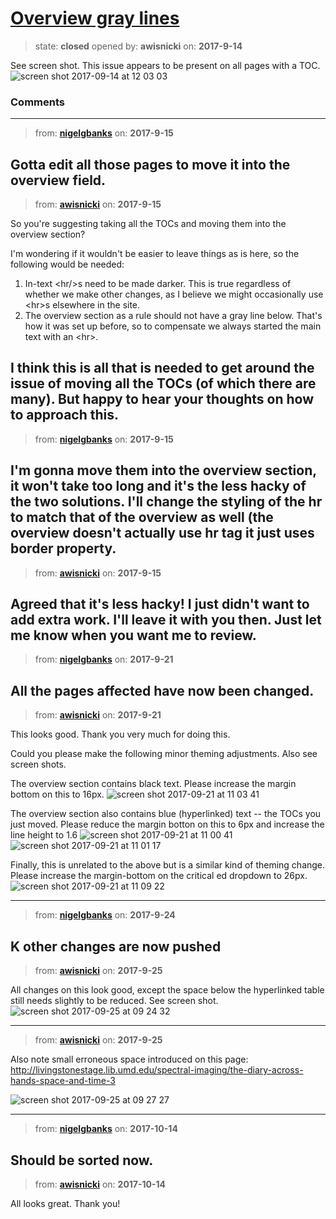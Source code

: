 # [Overview gray lines](https://github.com/livingstoneonline/livingstoneonline/issues/214)

> state: **closed** opened by: **awisnicki** on: **2017-9-14**

See screen shot. This issue appears to be present on all pages with a TOC.
![screen shot 2017-09-14 at 12 03 03](https://user-images.githubusercontent.com/12518623/30443401-f4fe5f68-9944-11e7-8a11-5277f2dea528.png)


### Comments

---
> from: [**nigelgbanks**](https://github.com/livingstoneonline/livingstoneonline/issues/214#issuecomment-329852619) on: **2017-9-15**

Gotta edit all those pages to move it into the overview field.
---
> from: [**awisnicki**](https://github.com/livingstoneonline/livingstoneonline/issues/214#issuecomment-329871163) on: **2017-9-15**

So you&#x27;re suggesting taking all the TOCs and moving them into the overview section? 

I&#x27;m wondering if it wouldn&#x27;t be easier to leave things as is here, so the following would be needed:

1. In-text &lt;hr/&gt;s need to be made darker. This is true regardless of whether we make other changes, as I believe we might occasionally use &lt;hr&gt;s elsewhere in the site.
2. The overview section as a rule should not have a gray line below. That&#x27;s how it was set up before, so to compensate we always started the main text with an &lt;hr&gt;.

I think this is all that is needed to get around the issue of moving all the TOCs (of which there are many). But happy to hear your thoughts on how to approach this.
---
> from: [**nigelgbanks**](https://github.com/livingstoneonline/livingstoneonline/issues/214#issuecomment-329874718) on: **2017-9-15**

I&#x27;m gonna move them into the overview section, it won&#x27;t take too long and it&#x27;s the less hacky of the two solutions. I&#x27;ll change the styling of the hr to match that of the overview as well (the overview doesn&#x27;t actually use hr tag it just uses border property.
---
> from: [**awisnicki**](https://github.com/livingstoneonline/livingstoneonline/issues/214#issuecomment-329920293) on: **2017-9-15**

Agreed that it&#x27;s less hacky! I just didn&#x27;t want to add extra work. I&#x27;ll leave it with you then. Just let me know when you want me to review.
---
> from: [**nigelgbanks**](https://github.com/livingstoneonline/livingstoneonline/issues/214#issuecomment-331072445) on: **2017-9-21**

All the pages affected have now been changed.
---
> from: [**awisnicki**](https://github.com/livingstoneonline/livingstoneonline/issues/214#issuecomment-331208887) on: **2017-9-21**

This looks good. Thank you very much for doing this. 

Could you please make the following minor theming adjustments. Also see screen shots.

The overview section contains black text. Please increase the margin bottom on this to 16px.
![screen shot 2017-09-21 at 11 03 41](https://user-images.githubusercontent.com/12518623/30706705-d6e8f7c0-9ebe-11e7-958e-15d96a9fa23c.png)

The overview section also contains blue (hyperlinked) text -- the TOCs you just moved. Please reduce the margin botton on this to 6px and increase the line height to 1.6
![screen shot 2017-09-21 at 11 00 41](https://user-images.githubusercontent.com/12518623/30706771-1676d2d6-9ebf-11e7-90b8-b00287f8078e.png)
![screen shot 2017-09-21 at 11 01 17](https://user-images.githubusercontent.com/12518623/30706772-1693efb0-9ebf-11e7-894d-661f9482394d.png)

Finally, this is unrelated to the above but is a similar kind of theming change. Please increase the margin-bottom on the critical ed dropdown to 26px.
![screen shot 2017-09-21 at 11 09 22](https://user-images.githubusercontent.com/12518623/30706836-3d2826aa-9ebf-11e7-839f-8cdd514cbe4c.png)

---
> from: [**nigelgbanks**](https://github.com/livingstoneonline/livingstoneonline/issues/214#issuecomment-331720863) on: **2017-9-24**

K other changes are now pushed
---
> from: [**awisnicki**](https://github.com/livingstoneonline/livingstoneonline/issues/214#issuecomment-331898390) on: **2017-9-25**

All changes on this look good, except the space below the hyperlinked table still needs slightly to be reduced. See screen shot.
![screen shot 2017-09-25 at 09 24 32](https://user-images.githubusercontent.com/12518623/30813650-9f0ed834-a1d3-11e7-915e-feff59dcb39b.png)

---
> from: [**awisnicki**](https://github.com/livingstoneonline/livingstoneonline/issues/214#issuecomment-331899063) on: **2017-9-25**

Also note small erroneous space introduced on this page: http://livingstonestage.lib.umd.edu/spectral-imaging/the-diary-across-hands-space-and-time-3

![screen shot 2017-09-25 at 09 27 27](https://user-images.githubusercontent.com/12518623/30813760-e8981fa6-a1d3-11e7-9486-16ef69b6efa6.png)

---
> from: [**nigelgbanks**](https://github.com/livingstoneonline/livingstoneonline/issues/214#issuecomment-336630437) on: **2017-10-14**

Should be sorted now.
---
> from: [**awisnicki**](https://github.com/livingstoneonline/livingstoneonline/issues/214#issuecomment-336644704) on: **2017-10-14**

All looks great. Thank you!
